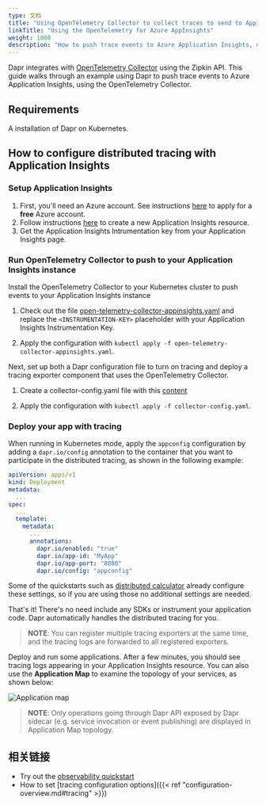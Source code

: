 ```yaml
---
type: 文档
title: "Using OpenTelemetry Collector to collect traces to send to AppInsights"
linkTitle: "Using the OpenTelemetry for Azure AppInsights"
weight: 1000
description: "How to push trace events to Azure Application Insights, using the OpenTelemetry Collector."
---
```


Dapr integrates with [OpenTelemetry Collector](https://github.com/open-telemetry/opentelemetry-collector) using the Zipkin API. This guide walks through an example using Dapr to push trace events to Azure Application Insights, using the OpenTelemetry Collector.

## Requirements

A installation of Dapr on Kubernetes.

## How to configure distributed tracing with Application Insights

### Setup Application Insights

1. First, you'll need an Azure account. See instructions [here](https://azure.microsoft.com/free/) to apply for a **free** Azure account.
2. Follow instructions [here](https://docs.microsoft.com/en-us/azure/azure-monitor/app/create-new-resource) to create a new Application Insights resource.
3. Get the Application Insights Intrumentation key from your Application Insights page.

### Run OpenTelemetry Collector to push to your Application Insights instance

Install the OpenTelemetry Collector to your Kubernetes cluster to push events to your Application Insights instance

1. Check out the file [open-telemetry-collector-appinsights.yaml](/docs/open-telemetry-collector/open-telemetry-collector-appinsights.yaml) and replace the `<INSTRUMENTATION-KEY>` placeholder with your Application Insights Instrumentation Key.

2. Apply the configuration with `kubectl apply -f open-telemetry-collector-appinsights.yaml`.

Next, set up both a Dapr configuration file to turn on tracing and deploy a tracing exporter component that uses the OpenTelemetry Collector.

1. Create a collector-config.yaml file with this [content](/docs/open-telemetry-collector/collector-config.yaml)

2. Apply the configuration with `kubectl apply -f collector-config.yaml`.

### Deploy your app with tracing

When running in Kubernetes mode, apply the `appconfig` configuration by adding a `dapr.io/config` annotation to the container that you want to participate in the distributed tracing, as shown in the following example:

```yaml
apiVersion: apps/v1
kind: Deployment
metadata:
  ...
spec:
  ...
  template:
    metadata:
      ...
      annotations:
        dapr.io/enabled: "true"
        dapr.io/app-id: "MyApp"
        dapr.io/app-port: "8080"
        dapr.io/config: "appconfig"
```

Some of the quickstarts such as [distributed calculator](https://github.com/dapr/quickstarts/tree/master/distributed-calculator) already configure these settings, so if you are using those no additional settings are needed.

That's it! There's no need include any SDKs or instrument your application code. Dapr automatically handles the distributed tracing for you.

> **NOTE**: You can register multiple tracing exporters at the same time, and the tracing logs are forwarded to all registered exporters.

Deploy and run some applications. After a few minutes, you should see tracing logs appearing in your Application Insights resource. You can also use the **Application Map** to examine the topology of your services, as shown below:

![Application map](/images/open-telemetry-app-insights.png)

> **NOTE**: Only operations going through Dapr API exposed by Dapr sidecar (e.g. service invocation or event publishing) are displayed in Application Map topology.

## 相关链接
* Try out the [observability quickstart](https://github.com/dapr/quickstarts/tree/master/observability/README.md)
* How to set [tracing configuration options]({{< ref "configuration-overview.md#tracing" >}})
